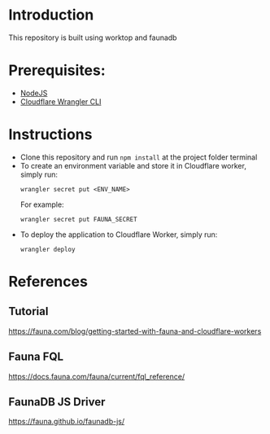 # Introduction
This repository is built using worktop and faunadb

# Prerequisites:
- [NodeJS](https://nodejs.org/)
- [Cloudflare Wrangler CLI](https://github.com/cloudflare/wrangler)

# Instructions
- Clone this repository and run `npm install` at the project folder terminal
- To create an environment variable and store it in Cloudflare worker, simply run:
  ```
  wrangler secret put <ENV_NAME>
  ```
  For example:
  ```
  wrangler secret put FAUNA_SECRET
  ```
- To deploy the application to Cloudflare Worker, simply run:
  ```
  wrangler deploy
  ```


# References

## Tutorial
https://fauna.com/blog/getting-started-with-fauna-and-cloudflare-workers

## Fauna FQL
https://docs.fauna.com/fauna/current/fql_reference/

## FaunaDB JS Driver
https://fauna.github.io/faunadb-js/